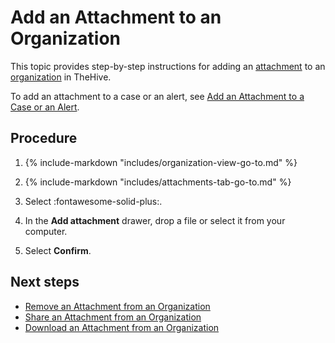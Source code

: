 # Add an Attachment to an Organization

<!-- md:permission `manageKnowledgeBase` -->

This topic provides step-by-step instructions for adding an [attachment](../../../analyst-corner/cases/attachments/about-attachments.md) to an [organization](../../../../administration/organizations/about-organizations.md) in TheHive.

To add an attachment to a case or an alert, see [Add an Attachment to a Case or an Alert](../../../analyst-corner/cases/attachments/add-an-attachment-case-alert.md).

<h2>Procedure</h2>

1. {% include-markdown "includes/organization-view-go-to.md" %}

2. {% include-markdown "includes/attachments-tab-go-to.md" %}

3. Select :fontawesome-solid-plus:.

4. In the **Add attachment** drawer, drop a file or select it from your computer.

5. Select **Confirm**.

<h2>Next steps</h2>

* [Remove an Attachment from an Organization](remove-an-attachment-organization.md)
* [Share an Attachment from an Organization](share-an-attachment-organization.md)
* [Download an Attachment from an Organization](download-an-attachment-organization.md)